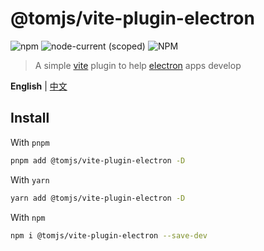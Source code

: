 # @tomjs/vite-plugin-electron

![npm](https://img.shields.io/npm/v/%40tomjs/vite-plugin-electron) ![node-current (scoped)](https://img.shields.io/node/v/%40tomjs/vite-plugin-electron) ![NPM](https://img.shields.io/npm/l/%40tomjs%2Fvite-plugin-electron)

> A simple [vite](https://vitejs.dev/) plugin to help [electron](https://www.electronjs.org) apps develop

**English** | [中文](./README.zh_CN.md)

## Install

With `pnpm`

```bash
pnpm add @tomjs/vite-plugin-electron -D
```

With `yarn`

```bash
yarn add @tomjs/vite-plugin-electron -D
```

With `npm`

```bash
npm i @tomjs/vite-plugin-electron --save-dev
```
